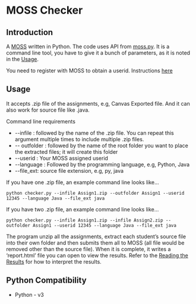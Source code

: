 # MOSS Checker

## Introduction
A [MOSS](http://theory.stanford.edu/~aiken/moss/) written in Python. The code uses API from [moss.py](https://github.com/soachishti/moss.py). It is a command line tool, you have to give it a bunch of parameters, as it is noted in the [Usage](#Usage).

You need to register with MOSS to obtain a userid.  Instructions [here](http://theory.stanford.edu/~aiken/moss/)

## Usage

It accepts  .zip file of the assignments, e.g, Canvas Exported file. And it can also work for source file like .java.

Command line requirements
-   --infile : followed by the name of the  .zip file. You can repeat this argument multiple times to include multiple .zip files. 
-   -- outfolder : followed by the name of the root folder you want to place the extracted files; it will create this folder
-   --userid : Your  MOSS  assigned userid
-   --language : Followed by the programming language, e.g, Python, Java
-  --file_ext: source file extension, e.g, py, java

If you have one .zip file, an example command line looks like…
```
python checker.py --infile Assign1.zip --outfolder Assign1 --userid 12345 --language Java --file_ext java
```
If you have two .zip file, an example command line looks like…
```
python checker.py --infile Assign1.zip --infile Assign2.zip --outfolder Assign1 --userid 12345 --language Java --file_ext java
```

The program unzip all the assignments, extract each student’s source file into their own folder and then submits them all to MOSS (all file would be removed other than the source file).  When it is complete, it writes a ‘report.html’ file you can open to view the results. Refer to the [Reading the Results](http://moss.stanford.edu/general/format.html) for how to interpret the results.

## Python Compatibility
- Python - v3